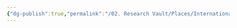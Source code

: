```yaml
---
{"dg-publish":true,"permalink":"/02. Research Vault/Places/International/Beijing, China/","created":"2025-08-28T00:45:06.069-04:00","updated":"2025-08-28T00:45:15.706-04:00"}
---
```


